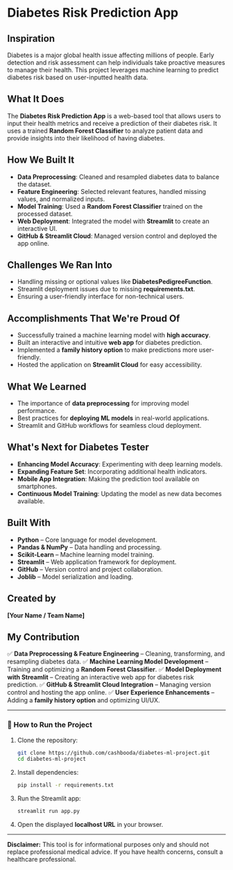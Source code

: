 # Diabetes Risk Prediction App

## Inspiration
Diabetes is a major global health issue affecting millions of people. Early detection and risk assessment can help individuals take proactive measures to manage their health. This project leverages machine learning to predict diabetes risk based on user-inputted health data.

## What It Does
The **Diabetes Risk Prediction App** is a web-based tool that allows users to input their health metrics and receive a prediction of their diabetes risk. It uses a trained **Random Forest Classifier** to analyze patient data and provide insights into their likelihood of having diabetes.

## How We Built It
- **Data Preprocessing**: Cleaned and resampled diabetes data to balance the dataset.
- **Feature Engineering**: Selected relevant features, handled missing values, and normalized inputs.
- **Model Training**: Used a **Random Forest Classifier** trained on the processed dataset.
- **Web Deployment**: Integrated the model with **Streamlit** to create an interactive UI.
- **GitHub & Streamlit Cloud**: Managed version control and deployed the app online.

## Challenges We Ran Into
- Handling missing or optional values like **DiabetesPedigreeFunction**.
- Streamlit deployment issues due to missing **requirements.txt**.
- Ensuring a user-friendly interface for non-technical users.

## Accomplishments That We're Proud Of
- Successfully trained a machine learning model with **high accuracy**.
- Built an interactive and intuitive **web app** for diabetes prediction.
- Implemented a **family history option** to make predictions more user-friendly.
- Hosted the application on **Streamlit Cloud** for easy accessibility.

## What We Learned
- The importance of **data preprocessing** for improving model performance.
- Best practices for **deploying ML models** in real-world applications.
- Streamlit and GitHub workflows for seamless cloud deployment.

## What's Next for Diabetes Tester
- **Enhancing Model Accuracy**: Experimenting with deep learning models.
- **Expanding Feature Set**: Incorporating additional health indicators.
- **Mobile App Integration**: Making the prediction tool available on smartphones.
- **Continuous Model Training**: Updating the model as new data becomes available.

## Built With
- **Python** – Core language for model development.
- **Pandas & NumPy** – Data handling and processing.
- **Scikit-Learn** – Machine learning model training.
- **Streamlit** – Web application framework for deployment.
- **GitHub** – Version control and project collaboration.
- **Joblib** – Model serialization and loading.

## Created by
**[Your Name / Team Name]**

## My Contribution
✅ **Data Preprocessing & Feature Engineering** – Cleaning, transforming, and resampling diabetes data.
✅ **Machine Learning Model Development** – Training and optimizing a **Random Forest Classifier**.
✅ **Model Deployment with Streamlit** – Creating an interactive web app for diabetes risk prediction.
✅ **GitHub & Streamlit Cloud Integration** – Managing version control and hosting the app online.
✅ **User Experience Enhancements** – Adding a **family history option** and optimizing UI/UX.

---
### 🚀 How to Run the Project
1. Clone the repository:
   ```sh
   git clone https://github.com/cashbooda/diabetes-ml-project.git
   cd diabetes-ml-project
   ```
2. Install dependencies:
   ```sh
   pip install -r requirements.txt
   ```
3. Run the Streamlit app:
   ```sh
   streamlit run app.py
   ```
4. Open the displayed **localhost URL** in your browser.


---

**Disclaimer:** This tool is for informational purposes only and should not replace professional medical advice. If you have health concerns, consult a healthcare professional.

